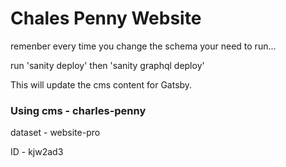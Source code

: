 # Chales Penny Website

remenber every time you change the schema your need to run...

run 'sanity deploy' then 'sanity graphql deploy'

This will update the cms content for Gatsby.

### Using cms - charles-penny

dataset - website-pro

ID - kjw2ad3

